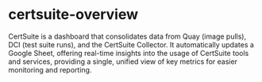 # certsuite-overview
CertSuite is a dashboard that consolidates data from Quay (image pulls), DCI (test suite runs), and the CertSuite Collector. It automatically updates a Google Sheet, offering real-time insights into the usage of CertSuite tools and services, providing a single, unified view of key metrics for easier monitoring and reporting.
